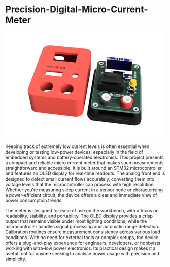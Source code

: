 # Precision-Digital-Micro-Current-Meter
![image](https://github.com/jobitjoseph/Precision-Digital-Micro-Current-Meter/blob/91dccafb08ebba6f8c690d0f24538de31faf93bb/Images/Precision%20Digital%20Micro%20Current%20Meter%203D3.png)

Keeping track of extremely low current levels is often essential when developing or testing low-power devices, especially in the field of embedded systems and battery-operated electronics. This project presents a compact and reliable micro current meter that makes such measurements straightforward and accessible. It is built around an STM32 microcontroller and features an OLED display for real-time readouts. The analog front end is designed to detect small current flows accurately, converting them into voltage levels that the microcontroller can process with high resolution. Whether you're measuring sleep current in a sensor node or characterising a power-efficient circuit, the device offers a clear and immediate view of power consumption trends.

The meter is designed for ease of use on the workbench, with a focus on readability, stability, and portability. The OLED display provides a crisp output that remains visible under most lighting conditions, while the microcontroller handles signal processing and automatic range detection. Calibration routines ensure measurement consistency across various load conditions. With no need for external tools or complex setups, the device offers a plug-and-play experience for engineers, developers, or hobbyists working with ultra-low power electronics. Its practical design makes it a useful tool for anyone seeking to analyse power usage with precision and simplicity.
